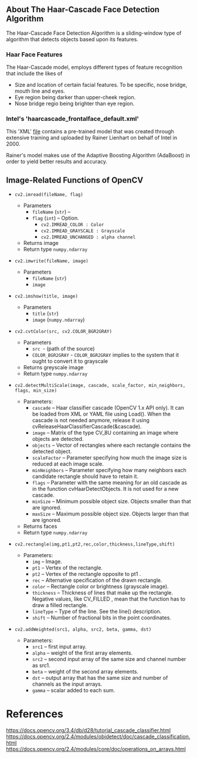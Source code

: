 ## About The Haar-Cascade Face Detection Algorithm

The Haar-Cascade Face Detection Algorithm is a sliding-window type of algorithm that detects objects based upon its features.

### Haar Face Features

The Haar-Cascade model, employs different types of feature recognition that include the likes of
- Size and location of certain facial features. To be specific, nose bridge, mouth line and eyes.
- Eye region being darker than upper-cheek region.
- Nose bridge regio being brighter than eye region.

### Intel's 'haarcascade_frontalface_default.xml'

This 'XML'  [file](https://github.com/opencv/opencv/blob/master/data/haarcascades/haarcascade_frontalface_default.xml) contains a pre-trained model that was created through extensive training and uploaded by Rainer Lienhart on behalf of Intel in 2000. 

Rainer's model makes use of the Adaptive Boosting Algorithm (AdaBoost) in order to yield better results and accuracy.


## Image-Related Functions of OpenCV

- ```cv2.imread(fileName, flag)```
  - Parameters
    - ```fileName``` (```str```) –
    - ```flag``` (```int```) – Option.
      - ```cv2.IMREAD_COLOR : Color ```
      - ```cv2.IMREAD_GRAYSCALE : Grayscale ```
      - ```cv2.IMREAD_UNCHANGED : alpha channel ```
  - Returns image
  - Return type ```numpy.ndarray```

- ```cv2.imwrite(fileName, image)```
  - Parameters
    - ```fileName``` (```str```) 
    - ```image```

- ```cv2.imshow(title, image)```
  - Parameters
    - ```title``` (```str```)
    - ```image``` (```numpy.ndarray```)
    
- ```cv2.cvtColor(src, cv2.COLOR_BGR2GRAY)```
  - Parameters
    - ```src ```- (path of the source)
    - ```COLOR_BGR2GRAY``` - ```COLOR_BGR2GRAY``` implies to the system that it ought to convert it to grayscale
  - Returns greyscale image 
  - Return type ```numpy.ndarray```
  
- ```cv2.detectMultiScale(image, cascade, scale_factor, min_neighbors, flags, min_size)```
    - Parameters:	
      - ```cascade``` – Haar classifier cascade (OpenCV 1.x API only). It can be loaded from XML or YAML file using Load(). When the cascade is not needed anymore, release it using cvReleaseHaarClassifierCascade(&cascade).
      - ```image``` – Matrix of the type CV_8U containing an image where objects are detected.
      - ```objects``` – Vector of rectangles where each rectangle contains the detected object.
      - ```scaleFactor``` – Parameter specifying how much the image size is reduced at each image scale.
      - ```minNeighbors``` – Parameter specifying how many neighbors each candidate rectangle should have to retain it.
      - ```flags``` – Parameter with the same meaning for an old cascade as in the function cvHaarDetectObjects. It is not used for a new cascade.
      - ```minSize``` – Minimum possible object size. Objects smaller than that are ignored.
      - ```maxSize``` – Maximum possible object size. Objects larger than that are ignored.
    - Returns faces
    - Return type ```numpy.ndarray```
 
 - ```cv2.rectangle(img,pt1,pt2,rec,color,thickness,lineType,shift)```
    - Parameters:
      - ```img``` – Image.
      - ```pt1``` – Vertex of the rectangle.
      - ```pt2``` – Vertex of the rectangle opposite to pt1 .
      - ```rec``` – Alternative specification of the drawn rectangle.
      - ```color``` – Rectangle color or brightness (grayscale image).
      - ```thickness``` – Thickness of lines that make up the rectangle. Negative values, like CV_FILLED , mean that the function has to draw a filled rectangle.
      - ```lineType``` – Type of the line. See the line() description.
      - ```shift``` – Number of fractional bits in the point coordinates.

  - ```cv2.addWeighted(src1, alpha, src2, beta, gamma, dst)```
    - Parameters:	
      - ```src1``` – first input array.
      - ```alpha``` – weight of the first array elements.
      - ```src2``` – second input array of the same size and channel number as src1.
      - ```beta``` – weight of the second array elements.
      - ```dst``` – output array that has the same size and number of channels as the input arrays.
      - ```gamma``` – scalar added to each sum.
      
# References

https://docs.opencv.org/3.4/db/d28/tutorial_cascade_classifier.html
https://docs.opencv.org/2.4/modules/objdetect/doc/cascade_classification.html
https://docs.opencv.org/2.4/modules/core/doc/operations_on_arrays.html
